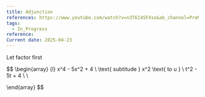 ```yaml
---
title: Adjunction
references: https://www.youtube.com/watch?v=n3T6I4SFXso&ab_channel=PreMath
tags:
  - In_Progress
reference: 
Current date: 2025-04-23
---
```


Let factor first 


$$
\begin{array} {l}
 x^4 - 5x^2  + 4  \\
\text{ subtitude } x^2 \text{ to u }  \\
t^2   - 5t + 4   \\
 \\
 
\end{array} 
$$